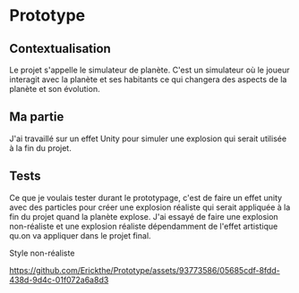 # Prototype

## Contextualisation
Le projet s'appelle le simulateur de planète. C'est un simulateur où le joueur interagit avec la planète et ses habitants ce qui changera des aspects de la planète et son évolution.


## Ma partie
J'ai travaillé sur un effet Unity pour simuler une explosion qui serait utilisée à la fin du projet.

## Tests
Ce que je voulais tester durant le prototypage, c'est de faire un effet unity avec des particles pour créer une explosion réaliste qui serait appliquée à la fin du projet quand la planète explose. J'ai essayé de faire une explosion non-réaliste et une explosion réaliste dépendamment de l'effet artistique qu.on va appliquer dans le projet final.

Style non-réaliste

https://github.com/Erickthe/Prototype/assets/93773586/05685cdf-8fdd-438d-9d4c-01f072a6a8d3


